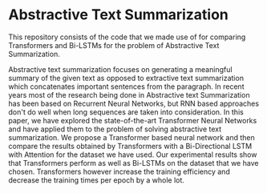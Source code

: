 # Abstractive Text Summarization

This repository consists of the code that we made use of for comparing Transformers and Bi-LSTMs for the problem
of Abstractive Text Summarization.

Abstractive text summarization focuses on generating a meaningful summary of the given text as opposed to extractive text summarization which concatenates important sentences from the paragraph. In recent years most of the research being done in Abstractive text Summarization has been based on Recurrent Neural Networks, but RNN based approaches don't do well when long sequences are taken into consideration. In this paper, we have explored the state-of-the-art Transformer Neural Networks and have applied them to the problem of solving abstractive text summarization. We propose a Transformer based neural network and then compare the results obtained by Transformers with a Bi-Directional LSTM with Attention for the dataset we have used. Our experimental results show that Transformers perform as well as Bi-LSTMs on the dataset that we have chosen. Transformers however increase the training efficiency and decrease the training times per epoch by a whole lot. 
